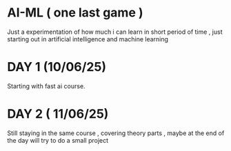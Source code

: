 # AI-ML ( one last game )
Just a experimentation of how much i can learn in short period of time , just starting out in artificial intelligence and machine learning 

# DAY 1 (10/06/25) 
Starting with fast ai course. 
# DAY 2 ( 11/06/25)
Still staying in the same course , covering theory parts , maybe at the end of the day will try to do a small project 
